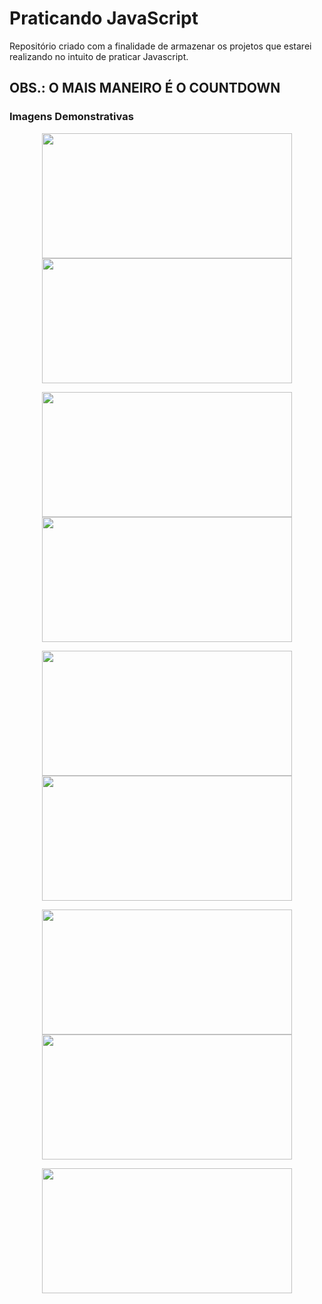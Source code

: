 # Praticando JavaScript

Repositório criado com a finalidade de armazenar os projetos que estarei realizando no intuito de praticar Javascript.
## OBS.: O MAIS MANEIRO É O COUNTDOWN
### Imagens Demonstrativas
<p align="center">
  <img src="https://github.com/raissaqueiroz/praticando-js/blob/master/screenshots/analisando-numeros.png" width=400 height=200/>
  <img src="https://github.com/raissaqueiroz/praticando-js/blob/master/screenshots/calculaflex.png" width=400 height=200/>
</p>
<p align="center">
  <img src="https://github.com/raissaqueiroz/praticando-js/blob/master/screenshots/hora-dia.png" width=400 height=200/>
  <img src="https://github.com/raissaqueiroz/praticando-js/blob/master/screenshots/jokenpo.png" width=400 height=200/>
</p>
<p align="center">
  <img src="https://github.com/raissaqueiroz/praticando-js/blob/master/screenshots/lampada.png" width=400 height=200/>
  <img src="https://github.com/raissaqueiroz/praticando-js/blob/master/screenshots/slideshow.png" width=400 height=200/>
</p>
<p align="center">
  <img src="https://github.com/raissaqueiroz/praticando-js/blob/master/screenshots/tabuada.png" width=400 height=200/>
  <img src="https://github.com/raissaqueiroz/praticando-js/blob/master/screenshots/vamos-contar.png" width=400 height=200/>
</p>
<p align="center">
  <img src="https://github.com/raissaqueiroz/praticando-js/blob/master/screenshots/verificando-idade.png" width=400 height=200/>
</p>
